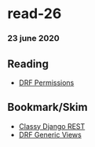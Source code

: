 # read-26
### 23 june 2020

## Reading
- [DRF Permissions](https://www.django-rest-framework.org/api-guide/permissions/)


## Bookmark/Skim
- [Classy Django REST](http://www.cdrf.co/)
- [DRF Generic Views](https://www.django-rest-framework.org/api-guide/generic-views/)